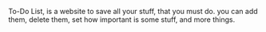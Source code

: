 To-Do List, is a website to save all your stuff, that you must do. you can add them, delete them, set how important is some stuff, and more things.
